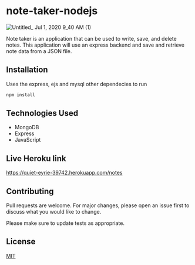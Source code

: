 # note-taker-nodejs

![Untitled_ Jul 1, 2020 9_40 AM (1)](https://user-images.githubusercontent.com/33443452/86250908-330dbb00-bb7f-11ea-8c7c-79d6a793af24.gif)

Note taker is an application that can be used to write, save, and delete notes. This application will use an express backend and save and retrieve note data from a JSON file.

## Installation

Uses the express, ejs and mysql other dependecies to run

```bash
npm install 
```

## Technologies Used 
- MongoDB
- Express
- JavaScript

## Live Heroku link
https://quiet-eyrie-39742.herokuapp.com/notes


## Contributing
Pull requests are welcome. For major changes, please open an issue first to discuss what you would like to change.

Please make sure to update tests as appropriate.

## License
[MIT](https://choosealicense.com/licenses/mit/)
